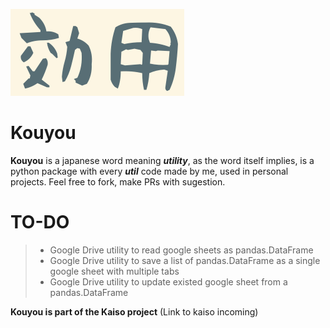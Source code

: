 ![kouyou logo](kouyou.png)

# Kouyou
**Kouyou** is a japanese word meaning ***utility***, as the word itself implies, is a python package with every ***util*** code made by me, used in personal projects. Feel free to fork, make PRs with sugestion.

# TO-DO
> * Google Drive utility to read google sheets as pandas.DataFrame
> * Google Drive utility to save a list of pandas.DataFrame as a single google sheet with multiple tabs
> * Google Drive utility to update existed google sheet from a pandas.DataFrame

**Kouyou is part of the Kaiso project** (Link to kaiso incoming)